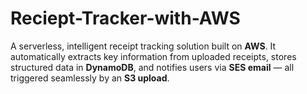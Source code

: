 # Reciept-Tracker-with-AWS
 A serverless, intelligent receipt tracking solution built on **AWS**. It automatically extracts key information from uploaded receipts, stores structured data in **DynamoDB**, and notifies users via **SES email** — all triggered seamlessly by an **S3 upload**.

